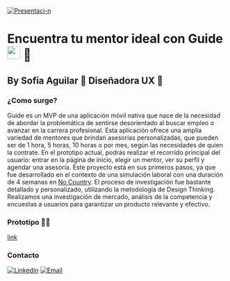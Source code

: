 <a href="https://ibb.co/k6nGJpS"><img src="https://i.ibb.co/2Y2FSwk/Presentaci-n.jpg" alt="Presentaci-n" border="0"></a>
<h1> Encuentra tu mentor ideal con Guide <img src="https://raw.githubusercontent.com/iampavangandhi/iampavangandhi/master/gifs/Hi.gif" width="30px"> 🚀</h1>
<h2> By Sofia Aguilar 🎨 Diseñadora UX 🌈</h2>

### ¿Como surge?
Guide es un MVP de una aplicación móvil nativa que nace de la necesidad de abordar la problemática de sentirse desorientado al buscar empleo o avanzar en la carrera profesional. Esta aplicación ofrece una amplia variedad de mentores que brindan asesorías personalizadas, que pueden ser de 1 hora, 5 horas, 10 horas o por mes, según las necesidades de quien la contrate.
En el prototipo actual, podrás realizar el recorrido principal del usuario: entrar en la página de inicio, elegir un mentor, ver su perfil y agendar una asesoría.
Este proyecto está en sus primeros pasos, ya que fue desarrollado en el contexto de una simulación laboral con una duración de 4 semanas en [No Country](https://www.nocountry.tech/simulacion-laboral).
El proceso de investigación fue bastante detallado y personalizado, utilizando la metodología de Design Thinking. Realizamos una investigación de mercado, análisis de la competencia y encuestas a usuarios para garantizar un producto relevante y efectivo.

### Prototipo ✌🏽 
[link](https://www.figma.com/proto/sEwPuTXQtqFTPSx5elEsG7/Networking-app?node-id=437-1639&t=5RJz5UqFeilBxFKk-1&scaling=min-zoom&content-scaling=fixed&page-id=418%3A6399&starting-point-node-id=418%3A6400)


### Contacto
<a href="www.linkedin.com/in/sofia-aguilar-developer"><img alt="LinkedIn" src="https://img.shields.io/badge/LinkedIn-Sofia%20Aguilar-blue?style=flat-square&logo=linkedin"></a>
<a href="sofia.aguilar.cv@gmail.com"><img alt="Email" src="https://img.shields.io/badge/Gmail-sofia.aguilar.cv@gmail.com-blue?style=flat-square&logo=gmail"></a>  
